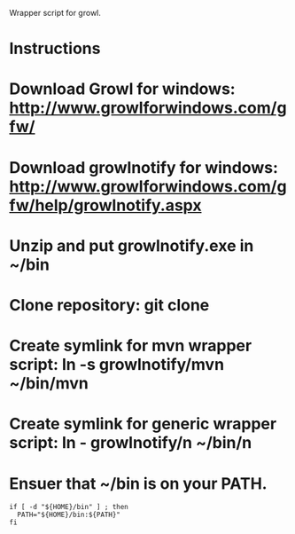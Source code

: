 Wrapper script for growl.



Instructions
============

# Download Growl for windows: http://www.growlforwindows.com/gfw/
# Download growlnotify for windows: http://www.growlforwindows.com/gfw/help/growlnotify.aspx
# Unzip and put growlnotify.exe in ~/bin
# Clone repository: git clone <repo>
# Create symlink for mvn wrapper script: ln -s growlnotify/mvn ~/bin/mvn
# Create symlink for generic wrapper script: ln - growlnotify/n ~/bin/n

# Ensuer that ~/bin is on your PATH.

    if [ -d "${HOME}/bin" ] ; then
      PATH="${HOME}/bin:${PATH}"
    fi



